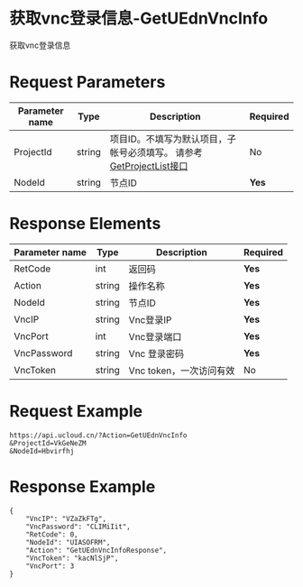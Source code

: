 # 获取vnc登录信息-GetUEdnVncInfo

获取vnc登录信息

# Request Parameters
|Parameter name|Type|Description|Required|
|---|---|---|---|
|ProjectId|string|项目ID。不填写为默认项目，子帐号必须填写。 请参考[GetProjectList接口](api/summary/get_project_list)|No|
|NodeId|string|节点ID|**Yes**|

# Response Elements
|Parameter name|Type|Description|Required|
|---|---|---|---|
|RetCode|int|返回码|**Yes**|
|Action|string|操作名称|**Yes**|
|NodeId|string|节点ID|**Yes**|
|VncIP|string|Vnc登录IP|**Yes**|
|VncPort|int|Vnc登录端口|**Yes**|
|VncPassword|string|Vnc 登录密码|**Yes**|
|VncToken|string|Vnc token，一次访问有效|No|

# Request Example
```
https://api.ucloud.cn/?Action=GetUEdnVncInfo
&ProjectId=VkGeNeZM
&NodeId=Hbvirfhj
```

# Response Example
```
{
    "VncIP": "VZaZkFTg", 
    "VncPassword": "CLIMiIit", 
    "RetCode": 0, 
    "NodeId": "UIASOFRM", 
    "Action": "GetUEdnVncInfoResponse", 
    "VncToken": "kacNlSjP", 
    "VncPort": 3
}
```

